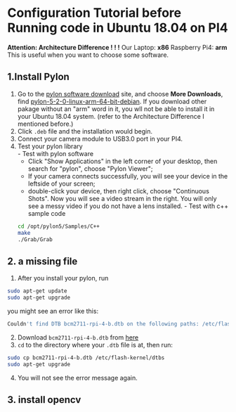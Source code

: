 # Configuration Tutorial before Running code in Ubuntu 18.04 on PI4

**Attention: Architecture Difference ! ! !**
Our Laptop: **x86**
Raspberry Pi4: **arm**
This is useful when you want to choose some software.

## 1.Install Pylon
  1. Go to the [pylon software download](https://www.baslerweb.com/en/sales-support/downloads/software-downloads/#type=pylonsoftware;language=all;version=all) site, and choose **More Downloads**, find [pylon-5-2-0-linux-arm-64-bit-debian](https://www.baslerweb.com/en/sales-support/downloads/software-downloads/pylon-5-2-0-linux-arm-64-bit-debian/). If you download other pakage without an "arm" word in it, you wll not be able to install it in your Ubuntu 18.04 system. (refer to the Architecture Difference I mentioned before.)
  2. Click `.deb` file and the installation would begin.
  3. Connect your camera module to USB3.0 port in your PI4.
  4. Test your pylon library  
    - Test with pylon software
      - Click "Show Applications" in the left corner of your desktop, then search for "pylon", choose "Pylon Viewer";
      - If your camera connects successfully, you will see your device in the leftside of your screen;
      - double-click your device, then right click, choose "Continuous Shots". Now you will see a video stream in the right.
      You will only see a messy video if you do not have a lens installed.
    - Test with c++ sample code  
      ```bash
      cd /opt/pylon5/Samples/C++
      make
      ./Grab/Grab
      ```
## 2. a missing file
  1. After you install your pylon, run 
  ```bash
  sudo apt-get update
  sudo apt-get upgrade
  ```
  you might see an error like this:
  ```bash
  Couldn't find DTB bcm2711-rpi-4-b.dtb on the following paths: /etc/flash-kernel/dtbs
  ```
  2. Download `bcm2711-rpi-4-b.dtb` from [here](https://github.com/raspberrypi/firmware/tree/master/boot)
  3. `cd` to the directory where your `.dtb` file is at, then run:
  ```bash
  sudo cp bcm2711-rpi-4-b.dtb /etc/flash-kernel/dtbs
  sudo apt-get upgrade
  ```
  4. You will not see the error message again.
  


## 3. install opencv

